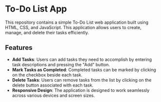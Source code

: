 # To-Do List App

This repository contains a simple To-Do List web application built using HTML, CSS, and JavaScript. This application allows users to create, manage, and delete their tasks efficiently.

## Features

- **Add Tasks**: Users can add tasks they need to accomplish by entering task descriptions and pressing the "Add" button.
- **Mark Tasks as Completed**: Completed tasks can be marked by clicking on the checkbox beside each task.
- **Delete Tasks**: Users can remove tasks from the list by clicking on the delete button associated with each task.
- **Responsive Design**: The application is designed to work seamlessly across various devices and screen sizes.


